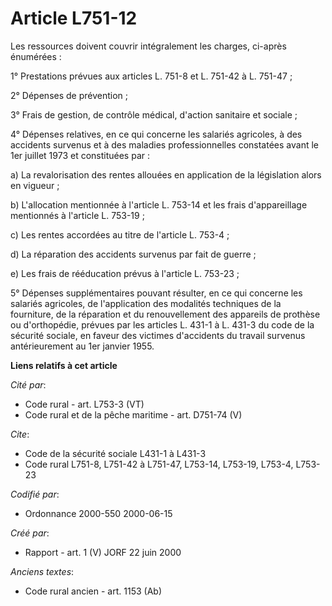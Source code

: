 # Article L751-12

Les ressources doivent couvrir intégralement les charges, ci-après énumérées :

1° Prestations prévues aux articles L. 751-8 et L. 751-42 à L. 751-47 ;

2° Dépenses de prévention ;

3° Frais de gestion, de contrôle médical, d'action sanitaire et sociale ;

4° Dépenses relatives, en ce qui concerne les salariés agricoles, à des accidents survenus et à des maladies professionnelles
constatées avant le 1er juillet 1973 et constituées par :

a) La revalorisation des rentes allouées en application de la législation alors en vigueur ;

b) L'allocation mentionnée à l'article L. 753-14 et les frais d'appareillage mentionnés à l'article L. 753-19 ;

c) Les rentes accordées au titre de l'article L. 753-4 ;

d) La réparation des accidents survenus par fait de guerre ;

e) Les frais de rééducation prévus à l'article L. 753-23 ;

5° Dépenses supplémentaires pouvant résulter, en ce qui concerne les salariés agricoles, de l'application des modalités
techniques de la fourniture, de la réparation et du renouvellement des appareils de prothèse ou d'orthopédie, prévues par les
articles L. 431-1 à L. 431-3 du code de la sécurité sociale, en faveur des victimes d'accidents du travail survenus
antérieurement au 1er janvier 1955.

**Liens relatifs à cet article**

_Cité par_:

  - Code rural - art. L753-3 (VT)
  - Code rural et de la pêche maritime - art. D751-74 (V)

_Cite_:

  - Code de la sécurité sociale L431-1 à L431-3
  - Code rural L751-8, L751-42 à L751-47, L753-14, L753-19, L753-4, L753-23

_Codifié par_:

  - Ordonnance 2000-550 2000-06-15

_Créé par_:

  - Rapport - art. 1 (V) JORF 22 juin 2000

_Anciens textes_:

  - Code rural ancien - art. 1153 (Ab)
